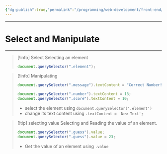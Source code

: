 ```yaml
---
{"dg-publish":true,"permalink":"/programming/web-development/front-end/javascript-vanilla/dom/02-selecting-and-manipulating-elements/","tags":["programming","webdevelopment","frontend","JavaScript"]}
---
```



---

# Select and Manipulate

---

> [!info] Select
> Selecting an element
>
> ```javascript
> document.querySelector(".element");
> ```

> [!info] Manipulating
>
> ```javascript
> document.querySelector(".message").textContent = "Correct Number!";
>
> document.querySelector(".number").textContent = 13;
> document.querySelector(".score").textContent = 10;
> ```
>
> - select the element using `document.querySelector('.element')`
> - change its text content using `.textContent = 'New Text';`

> [!tip] selecting value
> Selecting and Reading the value of an element.
>
> ```javascript
> document.querySelector(".guess").value;
> document.querySelector(".guess").value = 23;
> ```
>
> - Get the value of an element using `.value`

